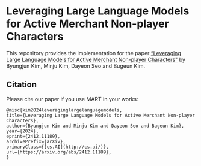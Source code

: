 # Leveraging Large Language Models for Active Merchant Non-player Characters
This repository provides the implementation for the paper [“Leveraging Large Language Models for Active Merchant Non-player Characters"](https://arxiv.org/abs/2412.11189) by Byungjun Kim, Minju Kim, Dayeon Seo and Bugeun Kim.

## Citation
Please cite our paper if you use MART in your works:
```
@misc{kim2024leveraginglargelanguagemodels,
title={Leveraging Large Language Models for Active Merchant Non-player Characters},
author={Byungjun Kim and Minju Kim and Dayeon Seo and Bugeun Kim},
year={2024},
eprint={2412.11189},
archivePrefix={arXiv},
primaryClass={[cs.AI](http://cs.ai/)},
url={https://arxiv.org/abs/2412.11189},
}
```
